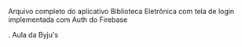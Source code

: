 Arquivo completo do aplicativo Biblioteca Eletrônica com tela de login implementada com Auth do Firebase

. Aula da Byju's
